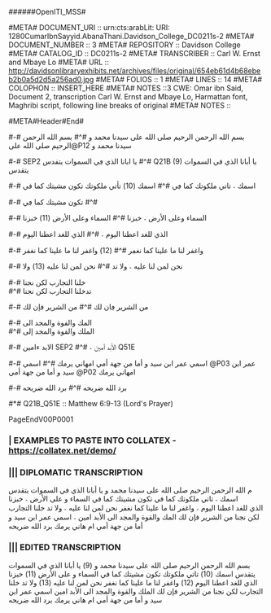 ######OpenITI_MSS# 

#META# DOCUMENT_URI	:: urn:cts:arabLit: URI: 1280CumarIbnSayyid.AbanaThani.Davidson_College_DC0211s-2
#META# DOCUMENT_NUMBER	:: 3
#META# REPOSITORY	:: Davidson College
#META# CATALOG_ID	:: DC0211s-2
#META# TRANSCRIBER	:: Carl W. Ernst and Mbaye Lo
#META# URL	:: http://davidsonlibraryexhibits.net/archives/files/original/654eb61d4b68ebeb2b0a5d2d5a256ad0.jpg
#META# FOLIOS	:: 1
#META# LINES	:: 14
#META# COLOPHON	:: INSERT_HERE
#META# NOTES		::3 CWE: Omar ibn Said, Document 2, transcription Carl W. Ernst and Mbaye Lo, Harmattan font, Maghribi script, following line breaks of original
#META# NOTES		::

#META#Header#End#

#-# بسم الله الرحمن الرحيم صلى الله على سيدنا محمد و
#^# بسم الله الرحمن الرحيم صلى الله على@P12 سيدنا محمد و

#-# SEP2 يا ابانا الذي ڢي السموات يتفدس 
#^# Q21B (9) يا أبانا الذي في السموات يتقدس

#-# اسمك ؞ تاتي ملكوتك كما ڢي
#^# اسمك (10) تأتي ملكوتك تكون مشيتك كما في

#-# تكون مشيتك كما ڢي
#^#   

#-# السماء وعلى الأرض ؞ خبزنا
#^# السماء وعلى الأرض (11) خبزنا

#-# الذي للغد اعطنا اليوم ؞ 
#^# الذي للغد اعطنا اليوم

#-# واغفر لنا ما علينا كما نغڢر 
#^# (12) واغفر لنا ما علينا كما نغفر

#-# نحن لمن لنا عليه ؞ ولا تد
#^# نحن لمن لنا عليه (13) ولا 

#-# خلنا التجارب لكن نجنا  
#^# تدخلنا التجارب لكن نجنا 

#-# من الشرير ڢان لك
#^# من الشرير فإن لك

#-# المك والفوة والمجد الى    
#^# الملك والقوة والمجد إلى

#-# الابد ءامين SEP2
#^# الأبد آمين ؞ Q51E

#-# اسمي عمر ابن سيد و أما من جهة أمي امهاني يرمك 
#^# اسمي @P03 عمر ابن سيد و أما من جهة أمي @P02 امهاني يرمك 

#-# برد الله ضريحه
#^# برد الله ضريحه


#*# Q21B_Q51E :: Matthew 6:9-13 (Lord's Prayer)

PageEndV00P0001


### | EXAMPLES TO PASTE INTO COLLATEX - https://collatex.net/demo/

### ||| DIPLOMATIC TRANSCRIPTION

م الله الرحمن الرحيم صلى الله على سيدنا محمد و
يا أبانا الذي في السموات يتقدس 
اسمك ؞ تاتي ملكوتك كما في
 تكون مشيتك كما في 
السماء و على الأرض ؞  خبزنا  
الذي للغد اعطنا اليوم ؞
واغفر لنا ما علينا كما نغفر 
نحن لمن  لنا عليه ؞  ولا تد
خلنا التجارب لكن نجنا 
من الشرير فإن لك 
المك والقوة والمجد الى 
الأبد امين ؞
اسمي عمر ابن سيد و أما من جهة أمي ام هاني يرمك 
برد الله ضريحه


### ||| EDITED TRANSCRIPTION

بسم الله الرحمن الرحيم صلى الله على سيدنا محمد و
(9) يا أبانا الذي في السموات يتقدس 
اسمك (10) تاتي ملكوتك تكون مشيتك كما في 
السماء و على الأرض (11) خبزنا  
الذي للغد اعطنا اليوم (12)
واغفر لنا ما علينا كما نغفر 
نحن لمن  لنا عليه (13)   ولا تد
خلنا التجارب لكن نجنا 
من الشرير فإن لك 
الملك والقوة والمجد الى 
الأبد امين 
اسمي عمر ابن سيد و أما من جهة أمي ام هاني يرمك 
برد الله ضريحه


